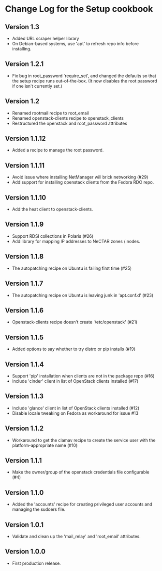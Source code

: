 Change Log for the Setup cookbook
=================================

Version 1.3
-----------
 - Added URL scraper helper library
 - On Debian-based systems, use 'apt' to refresh repo info before installing.

Version 1.2.1
-----------
 - Fix bug in root_password 'require_set', and changed the defaults so
   that the setup recipe runs out-of-the-box.  (It now disables the root
   password if one isn't currently set.)

Version 1.2
-----------
 - Renamed rootmail recipe to root_email
 - Renamed openstack-clients recipe to openstack_clients
 - Restructured the openstack and root_password attributes

Version 1.1.12
--------------
 - Added a recipe to manage the root password.

Version 1.1.11
-------------
 - Avoid issue where installing NetManager will brick networking (#29)
 - Add support for installing openstack clients from the Fedora RDO repo.

Version 1.1.10
-------------
 - Add the heat client to openstack-clients.

Version 1.1.9
-------------
 - Support RDSI collections in Polaris (#26)
 - Add library for mapping IP addresses to NeCTAR zones / nodes.

Version 1.1.8
-------------
 - The autopatching recipe on Ubuntu is failing first time (#25)

Version 1.1.7
-------------
 - The autopatching recipe on Ubuntu is leaving junk in 'apt.conf.d' (#23)

Version 1.1.6
-------------
 - Openstack-clients recipe doesn't create '/etc/openstack' (#21)

Version 1.1.5
-------------
 - Added options to say whether to try distro or pip installs (#19)

Version 1.1.4
-------------
 - Support 'pip' installation when clients are not in the package repo (#16)
 - Include 'cinder' client in list of OpenStack clients installed (#17)

Version 1.1.3
-------------
 - Include 'glance' client in list of OpenStack clients installed (#12)
 - Disable locale tweaking on Fedora as workaround for issue #13

Version 1.1.2
-------------
 - Workaround to get the clamav recipe to create the service user with the
   platform-appropriate name (#10)

Version 1.1.1
-------------
 - Make the owner/group of the openstack credentials file configurable (#4)

Version 1.1.0
-------------
 - Added the 'accounts' recipe for creating privileged user accounts and
   managing the sudoers file.

Version 1.0.1
-------------
 - Validate and clean up the 'mail_relay' and 'root_email' attributes.

Version 1.0.0
-------------
 - First production release.
